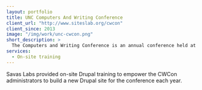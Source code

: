 ```yaml
---
layout: portfolio
title: UNC Computers And Writing Conference
client_url: "http://www.siteslab.org/cwcon"
client_since: 2013
image: "/img/work/unc-cwcon.png"
short_description: >
  The Computers and Writing Conference is an annual conference held at the University of North Carolina at Chapel Hill.
services:
  - On-site training
---
```

Savas Labs provided on-site Drupal training to empower the CWCon administrators to build a new Drupal site for the conference each year.
